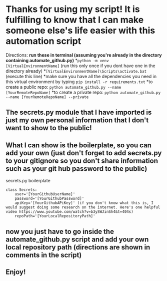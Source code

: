 # Thanks for using my script! It is fulfilling to know that I can make someone else's life easier with this automation script

Directions:
__run these in terminal (assuming you're already in the directory containing automate_github.py)__
*```python -m venv [VirtualEnvironmentName]``` (run this only once if you dont have one in the directory already)
*```[VirtualEnvironmentName]\Scripts\activate.bat``` (execute this line)
*make sure you have all the dependencies you need in this virtual environment by typing ```pip install -r requirements.txt```
*to create a public repo: ```python automate_github.py --name [YourRemoteRepoName]```
*to create a private repo: ```python automate_github.py --name [YourRemoteRepoName] --private```

## The secrets.py module that I have imported is just my own personal information that I don't want to show to the public!
## What I can show is the boilerplate, so you can add your own (just don't forget to add secrets.py to your gitignore so you don't share information such as your git hub password to the public)
secrets.py boilerplate
```
class Secrets:
    user='[YourGithubUserName]'
    password='[YourGithubPassword]'
    apiKey='[YourGithubAPiKey]' (if you don't know what this is, I would suggest doing some research on the internet. Here's one helpful video https://www.youtube.com/watch?v=b3ySWJinSh4&t=404s)
    repoPath='[YourLocalRepositoryPath]'
```
## now you just have to go inside the automate_github.py script and add your own local repository path (directions are shown in comments in the script)

## Enjoy!